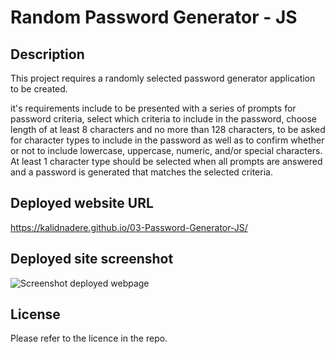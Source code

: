 # Random Password Generator - JS


## Description

This project requires a randomly selected password generator application to be created.

it's requirements include to be presented with a series of prompts for password criteria, select which criteria to include in the password, choose length of at least 8 characters and no more than 128 characters, to be asked for character types to include in the password as well as to confirm whether or not to include lowercase, uppercase, numeric, and/or special characters.
At least 1 character type should be selected when all prompts are answered and a password is generated that matches the selected criteria.


## Deployed website URL

https://kalidnadere.github.io/03-Password-Generator-JS/


## Deployed site screenshot

![Screenshot deployed webpage](https://github.com/KalidNadere/Password-Generator-JS/assets/131591052/0b7fd223-357f-4e71-a534-751176ba885d)



## License

Please refer to the licence in the repo.
